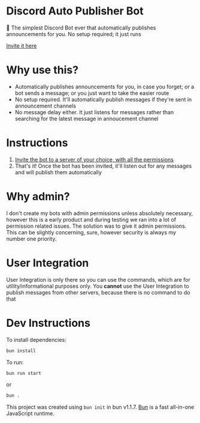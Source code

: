 # Discord Auto Publisher Bot
📢 The simplest Discord Bot ever that automatically publishes announcements for you. No setup required; it just runs

[Invite it here](https://discord.com/oauth2/authorize?client_id=1241739031252045935&permissions=8&scope=bot+applications.commands)

# Why use this?
* Automatically publishes announcements for you, in case you forget; or a bot sends a message; or you just want to take the easier route
* No setup required. It'll automatically publish messages if they're sent in announcement channels
* No message delay either. It just listens for messages rather than searching for the latest message in annoucement channel

# Instructions
1) [Invite the bot to a server of your choice, with all the permissions](https://discord.com/oauth2/authorize?client_id=1241739031252045935&permissions=8&scope=bot+applications.commands)
2) That's it! Once the bot has been invited, it'll listen out for any messages and will publish them automatically

# Why admin?
I don't create my bots with admin permissions unless absolutely necessary, however this is a early product and during testing we ran into a lot of permission related issues. The solution was to give it admin permissions.  
This can be slightly concerning, sure, however security is always my number one priority.

<!-- # Support
[Support Discord Server](https://discord.gg/<REDACTED_FOR_NOW>) -->

# User Integration
User Integration is only there so you can use the commands, which are for utility/informational purposes only. You **cannot** use the User Integration to publish messages from other servers, because there is no command to do that

# Dev Instructions
To install dependencies:

```bash
bun install
```

To run:

```bash
bun run start
```

or

```bash
bun .
```

This project was created using `bun init` in bun v1.1.7. [Bun](https://bun.sh) is a fast all-in-one JavaScript runtime.
